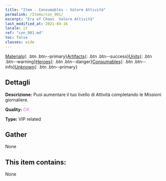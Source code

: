```yaml
---
title: "Item - Consumables - Valore Attività"
permalink: /Items/con_901/
excerpt: "Era of Chaos  Valore Attività"
last_modified_at: 2021-04-16
locale: it
ref: "con_901.md"
toc: false
classes: wide
---
```

 [Materials](/it/Items/){: .btn .btn--primary}[Artifacts](/it/Items/Artifacts/){: .btn .btn--success}[Units](/it/Items/Units/){: .btn .btn--warning}[Heroes](/it/Items/Heroes/){: .btn .btn--danger}[Consumables](/it/Items/Consumables/){: .btn .btn--info}[Unknown](/it/Items/Unknown/){: .btn .btn--primary}

## Dettagli
 **Descrizione:** Puoi aumentare il tuo livello di Attività completando le Missioni giornaliere.

 **Quality:** <span style="color: #DA70D6">OK</span>

 **Type:** VIP related

## Gather

  None

## This item contains:

  None

